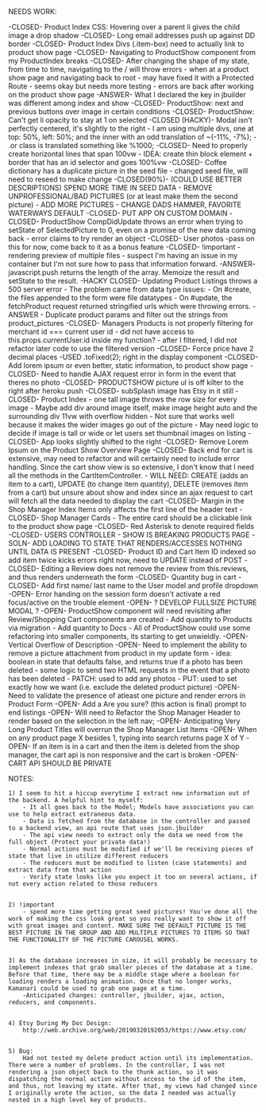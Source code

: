 NEEDS WORK:

-CLOSED- Product Index CSS: Hovering over a parent li gives the child image a drop shadow
-CLOSED- Long email addresses push up against DD border
-CLOSED- Product Index Divs (.item-box) need to actually link to product show page
-CLOSED- Navigating to ProductShow component from my ProductIndex breaks
-CLOSED- After changing the shape of my state, from time to time, navigating to the / will throw errors
    - when at a product show page and navigating back to root
    - may have fixed it with a Protected Route
    - seems okay but needs more testing
    - errors are back after working on the product show page
-ANSWER- What I declared the key in jbuilder was different among index and show
-CLOSED- ProductShow: next and previous buttons over image in certain conditions
-CLOSED- ProductShow: Can't get li opacity to stay at 1 on selected
-CLOSED (HACKY)- Modal isn't perfectly centered, it's slightly to the right
    - I am using multiple divs, one at top: 50%, left: 50%; and the inner with an odd translation of ~(-11%, -7%);
    - .or class is translated something like %1000;
-CLOSED- Need to properly create horizontal lines that span 100vw
    - IDEA: create thin block element + border that has an id selector and goes 100%vw
-CLOSED- Coffee dictionary has a duplicate picture in the seed file
    - changed seed file, will need to reseed to make change
-CLOSED(90%)- (COULD USE BETTER DESCRIPTIONS) SPEND MORE TIME IN SEED DATA 
    - REMOVE UNPROFESSIONAL/BAD PICTURES (or at least make them the second picture)
    - ADD MORE PICTURES
    - CHANGE DADS HAMMER, FAVORITE WATERWAYS DEFAULT
-CLOSED- PUT APP ON CUSTOM DOMAIN
-CLOSED- ProductShow CompDidUpdate throws an error when trying to setState of SelectedPicture to 0, even on a promise of the new data coming back
    - error claims to try render an object
-CLOSED- User photos
    -pass on this for now, come back to it as a bonus feature
-CLOSED- !important - rendering preview of multiple files
    - suspect I'm having an issue in my container but I'm not sure how to pass that information forward.
    -ANSWER- javascript.push returns the length of the array. Memoize the result and setState to the result.
-HACKY CLOSED- Updating Product Listings throws a 500 server error
    - The problem came from data type issues:
        - On #create, the files appended to the form were file datatypes
        - On #update, the fetchProduct request returned stringified urls which were throwing errors.
    - ANSWER - Duplicate product params and filter out the strings from product_pictures 
-CLOSED- Managers Products is not properly filtering for merchant id === current user id
    - did not have access to this.props.currentUser.id inside my function? 
    - after I filtered, I did not refactor later code to use the filtered version
-CLOSED- Force price have 2 decimal places
    -USED .toFixed(2); right in the display component
-CLOSED- Add lorem ipsum or even better, static information, to product show page
-CLOSED- Need to handle AJAX request error in form in the event that theres no photo
-CLOSED- PRODUCTSHOW picture ul is off kilter to the right after heroku push
-CLOSED- subSplash image has Etsy in it still
-CLOSED- Product Index - one tall image throws the row size for every image
    - Maybe add div around image itself, make image height auto and the surrounding div 11vw with overflow hidden
    - Not sure that works well because it makes the wider images go out of the picture
    - May need logic to decide if image is tall or wide or let users set thumbnail images on listing
-CLOSED- App looks slightly shifted to the right
-CLOSED- Remove Lorem Ipsum on the Product Show Overview Page
-CLOSED- Back end for cart is extensive, may need to refactor and will certainly need to include error handling. Since the cart show view is so extensive, I don't know that I need all the methods in the CartItemController. 
    - WILL NEED: CREATE (adds an item to a cart), UPDATE (to change item quantity), DELETE (removes item from a cart) but unsure about show and index since an ajax request to cart will fetch all the data needed to display the cart
-CLOSED- Margin in the Shop Manager Index Items only affects the first line of the header text
-CLOSED- Shop Manager Cards - The entire card should be a clickable link to the product show page
-CLOSED- Red Asterisk to denote required fields
-CLOSED- USERS CONTROLLER - SHOW IS BREAKING PRODUCTS PAGE
    -SOLN- ADD LOADING TO STATE THAT RENDERS/ACCESSES NOTHING UNTIL DATA IS PRESENT
-CLOSED- Product ID and Cart Item ID indexed so add item twice kicks errors right now, need to UPDATE instead of POST
-CLOSED- Editing a Review does not remove the review from this.reviews, and thus renders underneath the form
-CLOSED- Quantity bug in cart
-CLOSED- Add first name/ last name to the User model and profile dropdown
-OPEN- Error handing on the session form doesn't activate a red focus/active on the trouble element
-OPEN- ? DEVELOP FULLSIZE PICTURE MODAL ?
-OPEN- ProductShow component will need revisiting after Review/Shopping Cart components are created
    - Add quantity to Products via migration
    - Add quantity to Docs
    - All of ProductShow could use some refactoring into smaller components, its starting to get unwieldly.
-OPEN- Vertical Overflow of Description
-OPEN- Need to implement the ability to remove a picture attachment from product in my update form
    - idea: boolean in state that defaults false, and returns true if a photo has been deleted
    - some logic to send two HTML requests in the event that a photo has been deleted
        - PATCH: used to add any photos
        - PUT: used to set exactly how we want (i.e. exclude the deleted product picture)
-OPEN- Need to validate the presence of atleast one picture and render errors in Product Form
-OPEN- Add a Are you sure? (this action is final) prompt to end listings
-OPEN- Will need to Refactor the Shop Manager Header to render based on the selection in the left nav;
-OPEN- Anticipating Very Long Product Titles will overrun the Shop Manager List Items
-OPEN- When on any product page X besides 1, typing into search returns page X of Y
-OPEN- If an item is in a cart and then the item is deleted from the shop manager, the cart api is non responsive and the cart is broken
-OPEN- CART API SHOULD BE PRIVATE 


 

NOTES: 

    1) I seem to hit a hiccup everytime I extract new information out of the backend. A helpful hint to myself:
        - It all goes back to the Model; Models have associations you can use to help extract extraneous data.
        - Data is fetched from the database in the controller and passed to a backend view, an api route that uses json.jbuilder
        - The api view needs to extract only the data we need from the full object (Protect your private data!)
        - Normal actions must be modified if we'll be receiving pieces of state that live in utilize different reducers
        - The reducers must be modified to listen (case statements) and extract data from that action
        - Verify state looks like you expect it too on several actions, if not every action related to those reducers


    2) !important
        - spend more time getting great seed pictures! You've done all the work of making the css look great so you really want to show it off with great images and content. MAKE SURE THE DEFAULT PICTURE IS THE BEST PICTURE IN THE GROUP AND ADD MULTIPLE PICTURES TO ITEMS SO THAT THE FUNCTIONALITY OF THE PICTURE CAROUSEL WORKS.


    3) As the database increases in size, it will probably be necessary to implement indexes that grab smaller pieces of the database at a time. Before that time, there may be a middle stage where a boolean for loading renders a loading animation. Once that no longer works, Kamanari could be used to grab one page at a time. 
        -Anticipated changes: controller, jbuilder, ajax, action, reducers, and components.


    4) Etsy During My Doc Design:
        http://web.archive.org/web/20190320192053/https://www.etsy.com/


    5) Bug:
        Had not tested my delete product action until its implementation. There were a number of problems. In the controller, I was not rendering a json object back to the thunk action, so it was dispatching the normal action without access to the id of the item, and thus, not leaving my state. After that, my views had changed since I originally wrote the action, so the data I needed was actually nested in a high level key of products.



